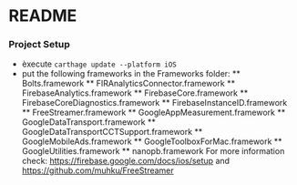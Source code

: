 # README #

### Project Setup ###

* èxecute `carthage update --platform iOS`
* put the following frameworks in the Frameworks folder:
** Bolts.framework
** FIRAnalyticsConnector.framework
** FirebaseAnalytics.framework
** FirebaseCore.framework
** FirebaseCoreDiagnostics.framework
** FirebaseInstanceID.framework
** FreeStreamer.framework
** GoogleAppMeasurement.framework
** GoogleDataTransport.framework
** GoogleDataTransportCCTSupport.framework
** GoogleMobileAds.framework
** GoogleToolboxForMac.framework
** GoogleUtilities.framework
** nanopb.framework
For more information check: https://firebase.google.com/docs/ios/setup and https://github.com/muhku/FreeStreamer

